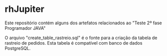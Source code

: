 # rhJupiter

Este repositório contém alguns dos artefatos relacionados ao "Teste  2º fase Programador JAVA"

O arquivo "create_table_rastreio.sql" é o fonte para a criação da tabela de rastreio de pedidos. Esta tabela é compatível com banco de dados PostgreSQL.

